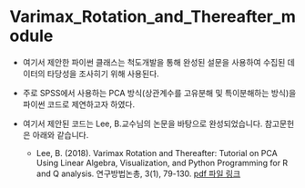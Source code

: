 # Varimax_Rotation_and_Thereafter_module

- 여기서 제안한 파이썬 클래스는 척도개발을 통해 완성된 설문을 사용하여 수집된 데이터의 타당성을 조사히기 위해 사용된다.
- 주로 SPSS에서 사용하는 PCA 방식(상관계수를 고유분해 및 특이분해하는 방식)을 파이썬 코드로 제연하고자 하였다.
- 여기서 제안된 코드는 Lee, B.교수님의 논문을 바탕으로 완성되었습니다. 참고문헌은 아래와 같습니다.

    - Lee, B. (2018). Varimax Rotation and Thereafter: Tutorial on PCA Using Linear Algebra, Visualization, and Python Programming for R and Q analysis. 연구방법논총, 3(1), 79-130. [pdf 파일 링크](https://www.researchgate.net/publication/325647424_Varimax_Rotation_and_Thereafter_Tutorial_on_PCA_Using_Linear_Algebra_Visualization_and_Python_Programming_for_R_and_Q_analysis)